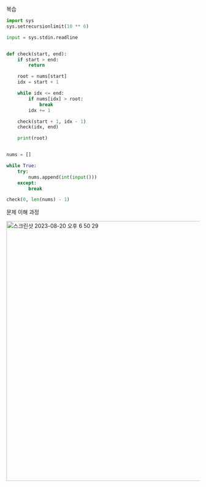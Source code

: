 복습

```python
import sys
sys.setrecursionlimit(10 ** 6)

input = sys.stdin.readline


def check(start, end):
    if start > end:
        return

    root = nums[start]
    idx = start + 1

    while idx <= end:
        if nums[idx] > root:
            break
        idx += 1

    check(start + 1, idx - 1)
    check(idx, end)

    print(root)


nums = []

while True:
    try:
        nums.append(int(input()))
    except:
        break

check(0, len(nums) - 1)
```

문제 이해 과정

<img width="677" alt="스크린샷 2023-08-20 오후 6 50 29" src="https://github.com/keongmini/Algorithm_Study/assets/88446465/83e7c087-8156-4728-bb74-f0f2942c833c">

